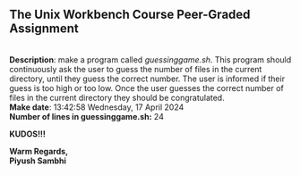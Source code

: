 ## The Unix Workbench Course Peer-Graded Assignment
\
**Description**: make a program called *guessinggame.sh*. This program should continuously ask the user to guess the number of files in the current directory, until they guess the correct number. The user is informed if their guess is too high or too low. Once the user guesses the correct number of files in the current directory they should be congratulated.
\
**Make date**: 13:42:58 Wednesday, 17 April 2024
\
**Number of lines in guessinggame.sh:** 24

**KUDOS!!!**

**Warm Regards,**
\
**Piyush Sambhi**
